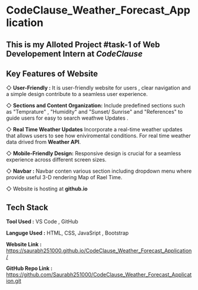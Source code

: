 # CodeClause_Weather_Forecast_Application
## This is my Alloted Project #task-1 of Web Developement  Intern at *CodeClause*


## Key Features of Website
◇ **User-Friendly :**  It is user-friendly website for users , clear navigation and a simple design contribute to a seamless user experience.

◇ **Sections and Content Organization:** Include predefined sections such as "Temprature" , "Humidity"  and "Sunset/ Sunrise" and "References" to guide users for easy to search weathwe Updates . 

◇ **Real Time Weather Updates** Incorporate a real-time weather updates that allows users to see how eniviromental conditions.
For real time weather data drived from **Weather API**.

◇ **Mobile-Friendly Design:**  Responsive design is crucial for a seamless experience across different screen sizes.

◇ **Navbar :** Navbar conten various section including dropdown menu where provide useful 3-D rendering Map of Rael Time.

◇ Website is hosting at **github.io**


## Tech Stack

**Tool Used :** VS Code , GitHub

**Languge Used :** HTML, CSS, JavaSript , Bootstrap

**Website Link :** https://saurabh251000.github.io/CodeClause_Weather_Forecast_Application/

**GitHub Repo Link :** https://github.com/Saurabh251000/CodeClause_Weather_Forecast_Application.git
